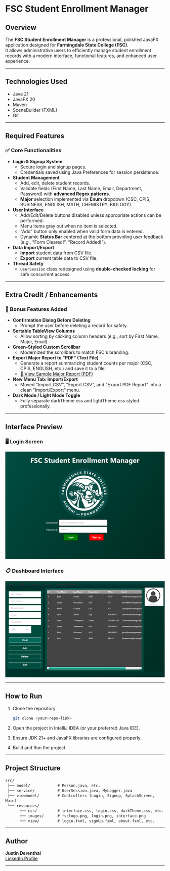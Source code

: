# FSC Student Enrollment Manager

## Overview
The **FSC Student Enrollment Manager** is a professional, polished JavaFX application designed for **Farmingdale State College (FSC)**.  
It allows administrative users to efficiently manage student enrollment records with a modern interface, functional features, and enhanced user experience.

---

## Technologies Used
- Java 21
- JavaFX 20
- Maven
- SceneBuilder (FXML)
- Git

---

## Required Features

### ✅ Core Functionalities
- **Login & Signup System**  
  - Secure login and signup pages.
  - Credentials saved using Java Preferences for session persistence.
- **Student Management**
  - Add, edit, delete student records.
  - Validate fields (First Name, Last Name, Email, Department, Password) with **advanced Regex patterns**.
  - **Major** selection implemented via **Enum** dropdown (CSC, CPIS, BUSINESS, ENGLISH, MATH, CHEMISTRY, BIOLOGY).
- **User Interface**
  - Add/Edit/Delete buttons disabled unless appropriate actions can be performed.
  - Menu items gray out when no item is selected.
  - "Add" button only enabled when valid form data is entered.
  - Dynamic **Status Bar** centered at the bottom providing user feedback (e.g., "Form Cleared!", "Record Added!").
- **Data Import/Export**
  - **Import** student data from CSV file.
  - **Export** current table data to CSV file.
- **Thread Safety**
  - `UserSession` class redesigned using **double-checked locking** for safe concurrent access.

---

## Extra Credit / Enhancements

### 🌟 Bonus Features Added
- **Confirmation Dialog Before Deleting**  
  - Prompt the user before deleting a record for safety.
- **Sortable TableView Columns**  
  - Allow sorting by clicking column headers (e.g., sort by First Name, Major, Email).
- **Green-Styled Custom Scrollbar**  
  - Modernized the scrollbars to match FSC's branding.
- **Export Major Report to "PDF" (Text File)**  
  - Generate a report summarizing student counts per major (CSC, CPIS, ENGLISH, etc.) and save it to a file.
  - [📄 View Sample Major Report (PDF)](src/main/resources/reports/majorReport.pdf)
- **New Menu Tab: Import/Export**
  - Moved "Import CSV", "Export CSV", and "Export PDF Report" into a clean "Import/Export" menu.
- **Dark Mode / Light Mode Toggle**
  - Fully separate darkTheme.css and lightTheme.css styled professionally.

---

## Interface Preview

### 🖥️ Login Screen
![Login Screen](src/main/resources/images/login.png)

### 📋 Dashboard Interface
![Main Interface](src/main/resources/images/interface.png)

---

## How to Run

1. Clone the repository:
   ```bash
   git clone <your-repo-link>
   ```

2. Open the project in IntelliJ IDEA (or your preferred Java IDE).

3. Ensure JDK 21+ and JavaFX libraries are configured properly.

4. Build and Run the project.

---

## Project Structure

```
src/
 ├── model/            # Person.java, etc.
 ├── service/          # UserSession.java, MyLogger.java
 ├── viewmodel/        # Controllers (Login, Signup, SplashScreen, Main)
 └── resources/
      ├── css/         # interface.css, login.css, darkTheme.css, etc.
      ├── images/      # fsclogo.png, login.png, interface.png
      └── view/        # login.fxml, signUp.fxml, about.fxml, etc.
```

---

## Author
**Justin Derenthal**  
[LinkedIn Profile](https://www.linkedin.com/in/jderenthalcs/)

---
